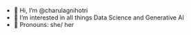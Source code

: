 - 📀 Hi, I’m @charulagnihotri
- 📀 I’m interested in all things Data Science and Generative AI
- 📀 Pronouns: she/ her


<!---
charulagnihotri/charulagnihotri is a ✨ special ✨ repository because its `README.md` (this file) appears on your GitHub profile.
You can click the Preview link to take a look at your changes.
--->
